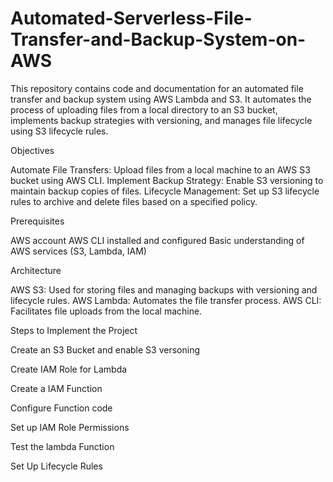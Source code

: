 # Automated-Serverless-File-Transfer-and-Backup-System-on-AWS


This repository contains code and documentation for an automated file transfer and backup system using AWS Lambda and S3. It automates the process of uploading files from a local directory to an S3 bucket, implements backup strategies with versioning, and manages file lifecycle using S3 lifecycle rules.


Objectives

Automate File Transfers: Upload files from a local machine to an AWS S3 bucket using AWS CLI.
Implement Backup Strategy: Enable S3 versioning to maintain backup copies of files.
Lifecycle Management: Set up S3 lifecycle rules to archive and delete files based on a specified policy.


Prerequisites

AWS account
AWS CLI installed and configured
Basic understanding of AWS services (S3, Lambda, IAM)


Architecture

AWS S3: Used for storing files and managing backups with versioning and lifecycle rules.
AWS Lambda: Automates the file transfer process.
AWS CLI: Facilitates file uploads from the local machine.


Steps to Implement the Project

Create an S3 Bucket and enable S3 versoning

Create IAM Role for Lambda

Create a IAM Function

Configure Function code

Set up IAM Role Permissions

Test the lambda Function

Set Up Lifecycle Rules
